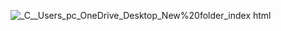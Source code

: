![_C__Users_pc_OneDrive_Desktop_New%20folder_index html](https://github.com/user-attachments/assets/c10e7d1c-18f7-4272-ada7-68123b446c56)
